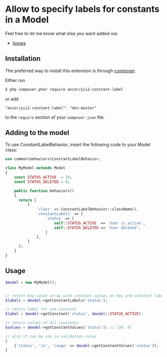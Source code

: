 # Allow to specify labels for constants in a Model


Feel free to let me know what else you want added via:

- [Issues](https://github.com/ancor-dev/yii2-constant-label/issues)

## Installation

The preferred way to install this extension is through [composer](http://getcomposer.org/download/).

Either run

```bash
$ php composer.phar require ancor/yii2-constant-label
```

or add

```
"ancor/yii2-constant-label": "dev-master"
```

to the `require` section of your `composer.json` file.

## Adding to the model

To use ConstantLabelBehavior, insert the following code to your Model class:

```php
use common\behaviors\ConstantLabelBehavior;

class MyModel extends Model
{
    const STATUS_ACTIVE  = 10;
    const STATUS_DELETED = 0;

    public function behaviors()
    {
      return [
          [
              'class' => ConstantLabelBehavior::className(),
              'constantLabels' => [
                  'status' => [
                      self::STATUS_ACTIVE  => 'User is active',
                      self::STATUS_DELETED => 'User deleted',
                  ]
              ],
          ]
      ];
    }
}
```

## Usage

```php
$model = new MyModel();


// return key-value array with constant values as key and constant label as value
$labels = $model->getConstantLabels('status');

// return label for one constant
$label = $model->getConstant('status', $model::STATUS_ACTIVE);

// return values of all constants
$values = $model->getConstantValues('status'); // [10, 0]

// also it can be use in validation rules
[
    ['status', 'in', 'range' => $model->getConstantValues('status')],
]
```